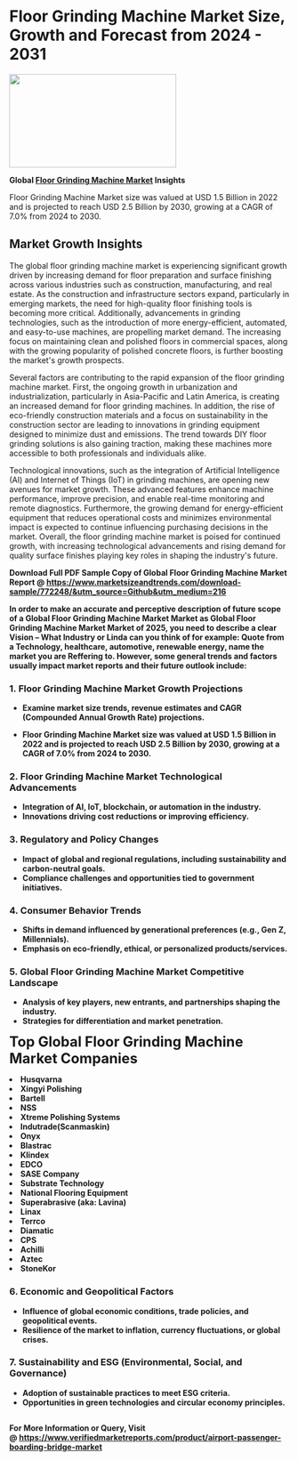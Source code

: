 <H1>Floor Grinding Machine Market Size, Growth and Forecast from 2024 - 2031</H1><img class="aligncenter size-medium wp-image-584254" src="https://thirdeyenews.in/wp-content/uploads/2024/09/Global-Market-Research-300x168.jpeg" alt="" width="300" height="168" /><p><strong>Global&nbsp;<a href="https://www.marketsizeandtrends.com/download-sample/772248/&amp;utm_source=Github&utm_medium=216">Floor Grinding Machine Market</a> Insights</strong></p><p>Floor Grinding Machine Market size was valued at USD 1.5 Billion in 2022 and is projected to reach USD 2.5 Billion by 2030, growing at a CAGR of 7.0% from 2024 to 2030.</p><p><h2>Market Growth Insights</h2> <p>The global floor grinding machine market is experiencing significant growth driven by increasing demand for floor preparation and surface finishing across various industries such as construction, manufacturing, and real estate. As the construction and infrastructure sectors expand, particularly in emerging markets, the need for high-quality floor finishing tools is becoming more critical. Additionally, advancements in grinding technologies, such as the introduction of more energy-efficient, automated, and easy-to-use machines, are propelling market demand. The increasing focus on maintaining clean and polished floors in commercial spaces, along with the growing popularity of polished concrete floors, is further boosting the market's growth prospects.</p> <p><strong></strong></p> <p>Several factors are contributing to the rapid expansion of the floor grinding machine market. First, the ongoing growth in urbanization and industrialization, particularly in Asia-Pacific and Latin America, is creating an increased demand for floor grinding machines. In addition, the rise of eco-friendly construction materials and a focus on sustainability in the construction sector are leading to innovations in grinding equipment designed to minimize dust and emissions. The trend towards DIY floor grinding solutions is also gaining traction, making these machines more accessible to both professionals and individuals alike.</p> <p>Technological innovations, such as the integration of Artificial Intelligence (AI) and Internet of Things (IoT) in grinding machines, are opening new avenues for market growth. These advanced features enhance machine performance, improve precision, and enable real-time monitoring and remote diagnostics. Furthermore, the growing demand for energy-efficient equipment that reduces operational costs and minimizes environmental impact is expected to continue influencing purchasing decisions in the market. Overall, the floor grinding machine market is poised for continued growth, with increasing technological advancements and rising demand for quality surface finishes playing key roles in shaping the industry's future.</p> <p><strong></p><p><span class=""><strong>Download Full PDF Sample Copy of Global Floor Grinding Machine Market Report</strong> @ <a href="https://www.marketsizeandtrends.com/download-sample/772248/&amp;utm_source=Github&utm_medium=216" target="_blank">https://www.marketsizeandtrends.com/download-sample/772248/&amp;utm_source=Github&utm_medium=216</a></span></p><p>In order to make an accurate and perceptive description of future scope of a Global&nbsp;Floor Grinding Machine Market Market as Global&nbsp;Floor Grinding Machine Market Market of 2025, you need to describe a clear Vision &ndash; What Industry or Linda can you think of for example: Quote from a Technology, healthcare, automotive, renewable energy, name the market you are Reffering to. However, some general trends and factors usually impact market reports and their future outlook include:</p><h3>1.&nbsp;<strong>Floor Grinding Machine Market Growth Projections</strong></h3><ul><li>Examine market size trends, revenue estimates and CAGR (Compounded Annual Growth Rate) projections.</li><li><p>Floor Grinding Machine Market size was valued at USD 1.5 Billion in 2022 and is projected to reach USD 2.5 Billion by 2030, growing at a CAGR of 7.0% from 2024 to 2030.</p></li></ul><h3>2.&nbsp;<strong>Floor Grinding Machine Market Technological Advancements</strong></h3><ul><li>Integration of AI, IoT, blockchain, or automation in the industry.</li><li>Innovations driving cost reductions or improving efficiency.</li></ul><h3>3.&nbsp;<strong>Regulatory and Policy Changes</strong></h3><ul><li>Impact of global and regional regulations, including sustainability and carbon-neutral goals.</li><li>Compliance challenges and opportunities tied to government initiatives.</li></ul><h3>4.&nbsp;<strong>Consumer Behavior Trends</strong></h3><ul><li>Shifts in demand influenced by generational preferences (e.g., Gen Z, Millennials).</li><li>Emphasis on eco-friendly, ethical, or personalized products/services.</li></ul><h3>5.&nbsp;<strong>Global Floor Grinding Machine Market Competitive Landscape</strong></h3><ul><li>Analysis of key players, new entrants, and partnerships shaping the industry.</li><li>Strategies for differentiation and market penetration.</li></ul><p data-pm-slice="1 1 []"><span style="color: inherit; font-family: inherit; font-size: 25px;">Top Global Floor Grinding Machine Market Companies</span></p><div class="" data-test-id=""><p><li>Husqvarna</li><li> Xingyi Polishing</li><li> Bartell</li><li> NSS</li><li> Xtreme Polishing Systems</li><li> Indutrade(Scanmaskin)</li><li> Onyx</li><li> Blastrac</li><li> Klindex</li><li> EDCO</li><li> SASE Company</li><li> Substrate Technology</li><li> National Flooring Equipment</li><li> Superabrasive (aka: Lavina)</li><li> Linax</li><li> Terrco</li><li> Diamatic</li><li> CPS</li><li> Achilli</li><li> Aztec</li><li> StoneKor</li></p></div><h3>6.&nbsp;<strong>Economic and Geopolitical Factors</strong></h3><ul><li>Influence of global economic conditions, trade policies, and geopolitical events.</li><li>Resilience of the market to inflation, currency fluctuations, or global crises.</li></ul><h3>7.&nbsp;<strong>Sustainability and ESG (Environmental, Social, and Governance)</strong></h3><ul><li>Adoption of sustainable practices to meet ESG criteria.</li><li>Opportunities in green technologies and circular economy principles.</li></ul><h2><strong style="font-size: 14px;">For More Information or Query, Visit @&nbsp;</strong><a style="background-color: #ffffff; font-size: 14px;" href="https://www.marketsizeandtrends.com/report/floor-grinding-machine-market/" target="_blank">https://www.verifiedmarketreports.com/product/airport-passenger-boarding-bridge-market</a></h2>
